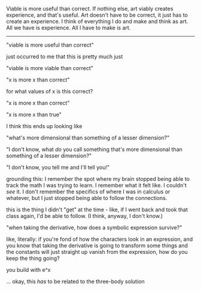 Viable is more useful than correct. If nothing else, art viably creates experience, and that's useful. Art doesn't have to be correct, it just has to create an experience. I think of everything I do and make and think as art. All we have is experience. All I have to make is art.

---

"viable is more useful than correct"

just occurred to me that this is pretty much just

"viable is more viable than correct"

"x is more x than correct"

for what values of x is this correct?

"x is more x than correct"

"x is more x than true"

I think this ends up looking like

"what's more dimensional than something of a lesser dimension?"

"I don't know, what *do* you call something that's more dimensional than something of a lesser dimension?"

"I don't know, you tell me and I'll tell you!"

grounding this: I remember the spot where my brain stopped being able to track the math I was trying to learn. I remember what it felt like. I couldn't *see* it. I don't remember the specifics of where I was in calculus or whatever, but I just stopped being able to follow the connections.

this is the thing I didn't "get" at the time - like, if I went back and took that class again, I'd be able to follow. (I think, anyway, I don't know.)

"when taking the derivative, how does a symbolic expression survive?"

like, literally: if you're fond of how the characters look in an expression, and you know that taking the derivative is going to transform some things and the constants will just straight up vanish from the expression, how do you keep the thing going?

you build with e^x

... okay, this *has* to be related to the three-body solution
